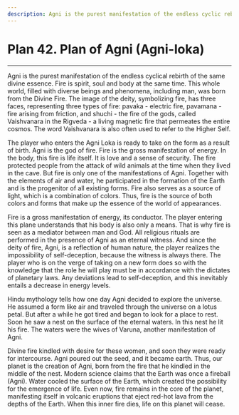 ```yaml
---
description: Agni is the purest manifestation of the endless cyclic rebirth of the same divine essence. Fire is spirit, soul and body at the same time.
---
```


# Plan 42. Plan of Agni (Agni-loka)

---

Agni is the purest manifestation of the endless cyclical rebirth of the same divine essence. Fire is spirit, soul and body at the same time. This whole world, filled with diverse beings and phenomena, including man, was born from the Divine Fire. The image of the deity, symbolizing fire, has three faces, representing three types of fire: pavaka - electric fire, pavamana - fire arising from friction, and shuchi - the fire of the gods, called Vaishvanara in the Rigveda - a living magnetic fire that permeates the entire cosmos. The word Vaishvanara is also often used to refer to the Higher Self.

The player who enters the Agni Loka is ready to take on the form as a result of birth. Agni is the god of fire. Fire is the gross manifestation of energy. In the body, this fire is life itself. It is love and a sense of security. The fire protected people from the attack of wild animals at the time when they lived in the cave. But fire is only one of the manifestations of Agni. Together with the elements of air and water, he participated in the formation of the Earth and is the progenitor of all existing forms. Fire also serves as a source of light, which is a combination of colors. Thus, fire is the source of both colors and forms that make up the essence of the world of appearances.

Fire is a gross manifestation of energy, its conductor. The player entering this plane understands that his body is also only a means. That is why fire is seen as a mediator between man and God. All religious rituals are performed in the presence of Agni as an eternal witness. And since the deity of fire, Agni, is a reflection of human nature, the player realizes the impossibility of self-deception, because the witness is always there. The player who is on the verge of taking on a new form does so with the knowledge that the role he will play must be in accordance with the dictates of planetary laws. Any deviations lead to self-deception, and this inevitably entails a decrease in energy levels.

Hindu mythology tells how one day Agni decided to explore the universe. He assumed a form like air and traveled through the universe on a lotus petal. But after a while he got tired and began to look for a place to rest. Soon he saw a nest on the surface of the eternal waters. In this nest he lit his fire. The waters were the wives of Varuna, another manifestation of Agni.

Divine fire kindled with desire for these women, and soon they were ready for intercourse. Agni poured out the seed, and it became earth. Thus, our planet is the creation of Agni, born from the fire that he kindled in the middle of the nest. Modern science claims that the Earth was once a fireball (Agni). Water cooled the surface of the Earth, which created the possibility for the emergence of life. Even now, fire remains in the core of the planet, manifesting itself in volcanic eruptions that eject red-hot lava from the depths of the Earth. When this inner fire dies, life on this planet will cease.
